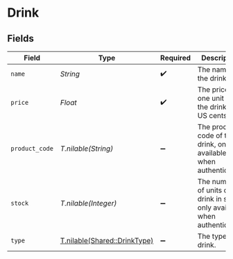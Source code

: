 # Drink


## Fields

| Field                                                                         | Type                                                                          | Required                                                                      | Description                                                                   | Example                                                                       |
| ----------------------------------------------------------------------------- | ----------------------------------------------------------------------------- | ----------------------------------------------------------------------------- | ----------------------------------------------------------------------------- | ----------------------------------------------------------------------------- |
| `name`                                                                        | *String*                                                                      | :heavy_check_mark:                                                            | The name of the drink.                                                        | Old Fashioned                                                                 |
| `price`                                                                       | *Float*                                                                       | :heavy_check_mark:                                                            | The price of one unit of the drink in US cents.                               | 1000                                                                          |
| `product_code`                                                                | *T.nilable(String)*                                                           | :heavy_minus_sign:                                                            | The product code of the drink, only available when authenticated.             | AC-A2DF3                                                                      |
| `stock`                                                                       | *T.nilable(Integer)*                                                          | :heavy_minus_sign:                                                            | The number of units of the drink in stock, only available when authenticated. |                                                                               |
| `type`                                                                        | [T.nilable(Shared::DrinkType)](../../models/shared/drinktype.md)              | :heavy_minus_sign:                                                            | The type of drink.                                                            |                                                                               |